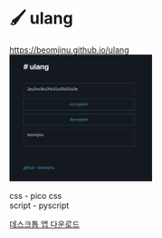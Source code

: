 # 🖌 ulang
https://beomjinu.github.io/ulang<br>
<img src="https://github.com/beomjinu/ulang/blob/master/img/ulang.png?raw=true" width="50%">

css - pico css<br>
script - pyscript

<a href="app/ulang.dmg" download>데스크톱 앱 다운로드</a>
